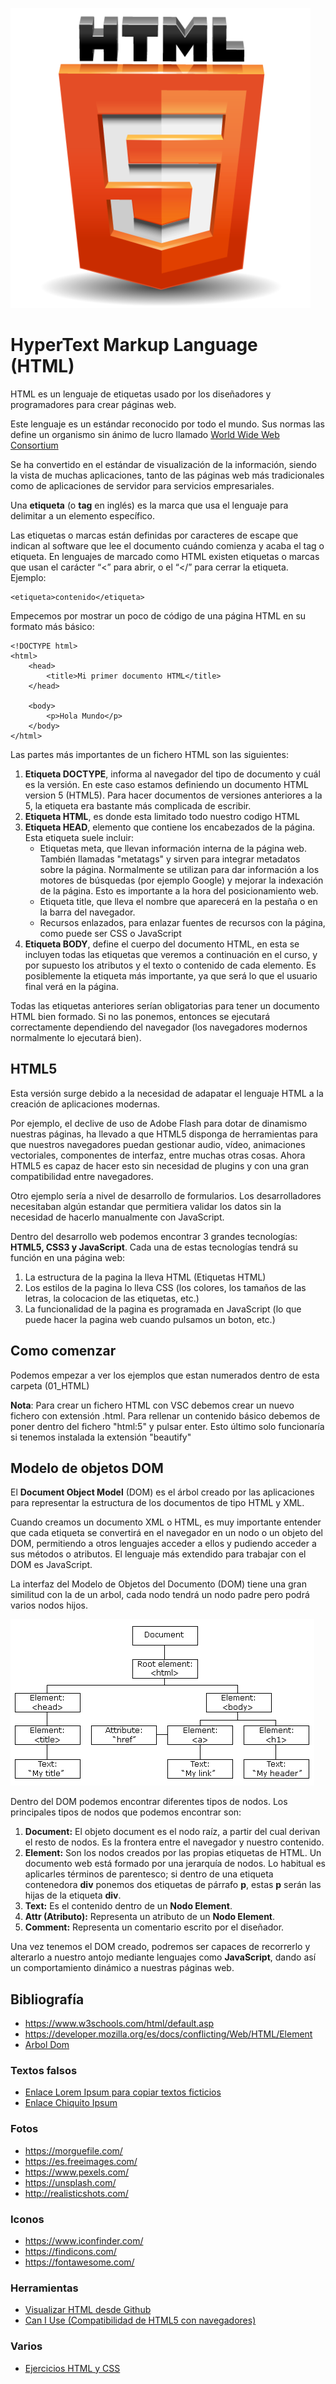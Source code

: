 ![HTML](img/HTML5.png "Aprende HTML!!")

# HyperText Markup Language (HTML)

HTML es un lenguaje de etiquetas usado por los diseñadores y programadores para crear páginas web.

Este lenguaje es un estándar reconocido por todo el mundo. Sus normas las define un organismo sin ánimo de lucro llamado [World Wide Web Consortium](https://www.w3.org/)

Se ha convertido en el estándar de visualización de la información, siendo la vista de muchas aplicaciones, tanto de las páginas web más tradicionales como de aplicaciones de servidor para servicios empresariales.

Una **etiqueta** (o **tag** en inglés) es la marca que usa el lenguaje para delimitar a un elemento específico.

Las etiquetas o marcas están definidas por caracteres de escape que indican al software que lee el documento cuándo comienza y acaba el tag o etiqueta. En lenguajes de marcado como HTML existen etiquetas o marcas que usan el carácter “<” para abrir, o el “</” para cerrar la etiqueta. Ejemplo:

    <etiqueta>contenido</etiqueta>

Empecemos por mostrar un poco de código de una página HTML en su formato más básico:

    <!DOCTYPE html>
    <html>
        <head>
            <title>Mi primer documento HTML</title>
        </head>

        <body>
            <p>Hola Mundo</p>
        </body>
    </html>

Las partes más importantes de un fichero HTML son las siguientes:

1. **Etiqueta DOCTYPE**, informa al navegador del tipo de documento y cuál es la versión. En este caso estamos definiendo un documento HTML version 5 (HTML5). Para hacer documentos de versiones anteriores a la 5, la etiqueta era bastante más complicada de escribir.
2. **Etiqueta HTML**, es donde esta limitado todo nuestro codigo HTML
3. **Etiqueta HEAD**, elemento que contiene los encabezados de la página. Esta etiqueta suele incluir:
    - Etiquetas meta, que llevan información interna de la página web. También llamadas "metatags" y sirven para integrar metadatos sobre la página. Normalmente se utilizan para dar información a los motores de búsquedas (por ejemplo Google) y mejorar la indexación de la página. Esto es importante a la hora del posicionamiento web. 
    - Etiqueta title, que lleva el nombre que aparecerá en la pestaña o en la barra del navegador.
    - Recursos enlazados, para enlazar fuentes de recursos con la página, como puede ser CSS o JavaScript
4. **Etiqueta BODY**, define el cuerpo del documento HTML, en esta se incluyen todas las etiquetas que veremos a continuación en el curso, y por supuesto los atributos y el texto o contenido de cada elemento. Es posiblemente la etiqueta más importante, ya que será lo que el usuario final verá en la página.

Todas las etiquetas anteriores serían obligatorias para tener un documento HTML bien formado. Si no las ponemos, entonces se ejecutará correctamente dependiendo del navegador (los navegadores modernos normalmente lo ejecutará bien).

## HTML5

Esta versión surge debido a la necesidad de adapatar el lenguaje HTML a la creación de aplicaciones modernas.

Por ejemplo, el declive de uso de Adobe Flash para dotar de dinamismo nuestras páginas, ha llevado a que HTML5 disponga de herramientas para que nuestros navegadores puedan gestionar audio, vídeo, animaciones vectoriales, componentes de interfaz, entre muchas otras cosas. Ahora HTML5 es capaz de hacer esto sin necesidad de plugins y con una gran compatibilidad entre navegadores.

Otro ejemplo sería a nivel de desarrollo de formularios. Los desarrolladores necesitaban algún estandar que permitiera validar los datos sin la necesidad de hacerlo manualmente con JavaScript.

Dentro del desarrollo web podemos encontrar 3 grandes tecnologías: **HTML5, CSS3 y JavaScript**. Cada una de estas tecnologías tendrá su función en una página web:

1. La estructura de la pagina la lleva HTML (Etiquetas HTML)
2. Los estilos de la pagina lo lleva CSS (los colores, los tamaños de las letras, la colocacion de las etiquetas, etc.)
3. La funcionalidad de la pagina es programada en JavaScript (lo que puede hacer la pagina web cuando pulsamos un boton, etc.)

## Como comenzar

Podemos empezar a ver los ejemplos que estan numerados dentro de esta carpeta (01_HTML)

**Nota**: Para crear un fichero HTML con VSC debemos crear un nuevo fichero con extensión .html. Para rellenar un contenido básico debemos de poner dentro del fichero "html:5" y pulsar enter. Esto último solo funcionaría si tenemos instalada la extensión "beautify"

## Modelo de objetos DOM

El **Document Object Model** (DOM) es el árbol creado por las aplicaciones para representar la estructura de los documentos de tipo HTML y XML.

Cuando creamos un documento XML o HTML, es muy importante entender que cada etiqueta se convertirá en el navegador en un nodo o un objeto del DOM, permitiendo a otros lenguajes acceder a ellos y pudiendo acceder a sus métodos o atributos. El lenguaje más extendido para trabajar con el DOM es JavaScript.

La interfaz del Modelo de Objetos del Documento (DOM) tiene una gran similitud con la de un arbol, cada nodo tendrá un nodo padre pero podrá varios nodos hijos.

![DOM](img/DOM_HTML.png "DOM")

Dentro del DOM podemos encontrar diferentes tipos de nodos. Los principales tipos de nodos que podemos encontrar son:

1. **Document:** El objeto document es el nodo raíz, a partir del cual derivan el resto de nodos. Es la frontera entre el navegador y nuestro contenido.
2. **Element:** Son los nodos creados por las propias etiquetas de HTML. Un documento web está formado por una jerarquía de nodos. Lo habitual es aplicarles términos de parentesco; si dentro de una etiqueta contenedora **div** ponemos dos etiquetas de párrafo **p**, estas **p** serán las hijas de la etiqueta **div**.
3. **Text:** Es el contenido dentro de un **Nodo Element**.
4. **Attr (Atributo):** Representa un atributo de un **Nodo Element**.
5. **Comment:** Representa un comentario escrito por el diseñador.

Una vez tenemos el DOM creado, podremos ser capaces de recorrerlo y alterarlo a nuestro antojo mediante lenguajes como **JavaScript**, dando así un comportamiento dinámico a nuestras páginas web.

## Bibliografía

- <https://www.w3schools.com/html/default.asp>
- <https://developer.mozilla.org/es/docs/conflicting/Web/HTML/Element>
- [Arbol Dom](http://www.gnu.org/software/classpathx/jaxp/apidoc/org/w3c/dom/tree.html)

### Textos falsos

- [Enlace Lorem Ipsum para copiar textos ficticios](http://es.lipsum.com/)
- [Enlace Chiquito Ipsum](https://www.chiquitoipsum.com/)

### Fotos
- <https://morguefile.com/>
- <https://es.freeimages.com/>
- <https://www.pexels.com/>
- <https://unsplash.com/>
- <http://realisticshots.com/>

### Iconos
- <https://www.iconfinder.com/>
- <https://findicons.com/>
- <https://fontawesome.com/>

### Herramientas

- [Visualizar HTML desde Github](https://htmlpreview.github.io/)
- [Can I Use (Compatibilidad de HTML5 con navegadores)](https://caniuse.com/)

### Varios

- [Ejercicios HTML y CSS](http://desarrolloweb.dlsi.ua.es/libros/html-css/ejercicios)

